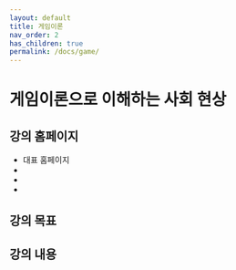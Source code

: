 ```yaml
---
layout: default
title: 게임이론
nav_order: 2
has_children: true
permalink: /docs/game/
---
```


# 게임이론으로 이해하는 사회 현상

## 강의 홈페이지

- 대표 홈페이지
-
- 
- 



## 강의 목표



## 강의 내용
